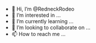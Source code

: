 - 👋 Hi, I’m @RedneckRodeo
- 👀 I’m interested in ...
- 🌱 I’m currently learning ...
- 💞️ I’m looking to collaborate on ...
- 📫 How to reach me ...

<!---
RedneckRodeo/RedneckRodeo is a ✨ special ✨ repository because its `README.md` (this file) appears on your GitHub profile.
You can click the Preview link to take a look at your changes.
--->

